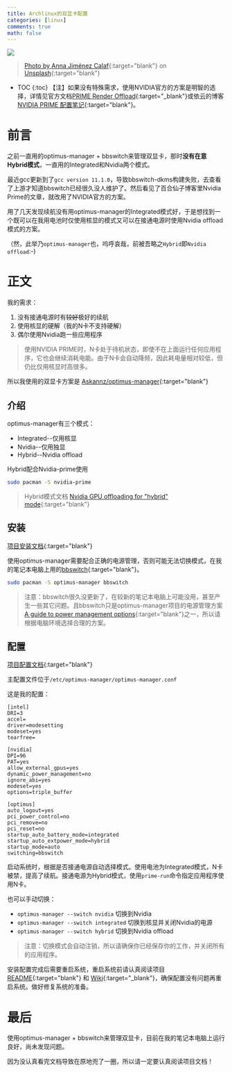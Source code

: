 ```yaml
---
title: Archlinux的双显卡配置
categories: [linux]
comments: true
math: false
---
```


<a data-fancybox="gallery" href="https://cdn.jsdelivr.net/gh/riveronvenus/blog-pic/img/optimus/optimus.jpg"><img src="https://cdn.jsdelivr.net/gh/riveronvenus/blog-pic/img/optimus/optimus.jpg">

> Photo by [Anna Jiménez Calaf](https://unsplash.com/@annajimenez?utm_source=unsplash&utm_medium=referral&utm_content=creditCopyText){:target="blank"} on [Unsplash](https://unsplash.com/?utm_source=unsplash&utm_medium=referral&utm_content=creditCopyText){:target="blank"}  

* TOC
{:toc}
【注】如果没有特殊需求，使用NVIDIA官方的方案是明智的选择，详情见官方文档[PRIME Render Offload](http://download.nvidia.com/XFree86/Linux-x86_64/435.21/README/primerenderoffload.html){:target="_blank"}或依云的博客[NVIDIA PRIME 配置笔记](https://blog.lilydjwg.me/2019/9/3/nvidia-prime-setup.214768.html){:target="blank"}。

# 前言

之前一直用的optimus-manager + bbswitch来管理双显卡，那时**没有在意Hybrid模式**，一直用的Integrated和Nvidia两个模式。

最近gcc更新到了`gcc version 11.1.0`，导致bbswitch-dkms构建失败，去查看了上游才知道bbswitch已经很久没人维护了。然后看见了百合仙子博客里Nvidia Prime的文章，就改用了NVIDIA官方的方案。

用了几天发现续航没有用optimus-manager的Integrated模式好，于是想找到一个既可以在我用电池时仅使用核显的模式又可以在接通电源时使用Nvidia offload模式的方案。

（然，此举乃`optimus-manager`也，呜呼哀哉，前被吾略之`Hybrid`即`Nvidia offload`:-)

# 正文

我的需求：

1. 没有接通电源时有~~较好~~极好的续航
2. 使用核显的硬解（我的N卡不支持硬解）
3. 偶尔使用Nvidia跑一些应用程序

> 使用NVIDIA PRIME时，N卡处于待机状态，即使不在上面运行任何应用程序，它也会继续消耗电能。由于N卡会自动降频，因此耗电量相对较低，但仍比仅用核显时高很多。

所以我使用的双显卡方案是 [Askannz/optimus-manager]( https://github.com/Askannz/optimus-manager){:target="blank"}

## 介绍

optimus-manager有三个模式：

- Integrated--仅用核显
- Nvidia--仅用独显
- Hybrid--Nvidia offload

Hybrid配合Nvidia-prime使用

```bash
sudo pacman -S nvidia-prime
```

> Hybrid模式文档 [Nvidia GPU offloading for "hybrid" mode](https://github.com/Askannz/optimus-manager/wiki/Nvidia-GPU-offloading-for-%22hybrid%22-mode){:target="blank"}

## 安装

[项目安装文档](https://github.com/Askannz/optimus-manager#installation){:target="blank"}

使用optimus-manager需要配合正确的电源管理，否则可能无法切换模式，在我的笔记本电脑上用的[bbswitch](https://github.com/Bumblebee-Project/bbswitch){:target="blank"}。

```bash
sudo pacman -S optimus-manager bbswitch
```

> 注意：bbswitch很久没更新了，在较新的笔记本电脑上可能没用，甚至产生一些其它问题。且bbswitch只是optimus-manager项目的电源管理方案 [A guide  to power management options](https://github.com/Askannz/optimus-manager/wiki/A-guide--to-power-management-options){:target="blank"}之一，所以请根据电脑环境选择合理的方案。

## 配置

[项目配置文档](https://github.com/Askannz/optimus-manager/#configuration){:target="blank"}

主配置文件位于`/etc/optimus-manager/optimus-manager.conf`

这是我的配置：

```
[intel]
DRI=3
accel=
driver=modesetting
modeset=yes
tearfree=

[nvidia]
DPI=96
PAT=yes
allow_external_gpus=yes
dynamic_power_management=no
ignore_abi=yes
modeset=yes
options=triple_buffer

[optimus]
auto_logout=yes
pci_power_control=no
pci_remove=no
pci_reset=no
startup_auto_battery_mode=integrated
startup_auto_extpower_mode=hybrid
startup_mode=auto
switching=bbswitch
```

启动系统时，根据是否接通电源自动选择模式。使用电池为Integrated模式，N卡被禁，提高了续航。接通电源为Hybrid模式，使用`prime-run`命令指定应用程序使用N卡。

也可以手动切换：

- `optimus-manager --switch nvidia` 切换到Nvidia
- `optimus-manager --switch integrated` 切换到核显并关闭Nvidia的电源
- `optimus-manager --switch hybrid` 切换到Nvidia offload

> 注意：切换模式会自动注销，所以请确保你已经保存你的工作，并关闭所有的应用程序。

安装配置完成后需要重启系统，重启系统前请认真阅读项目[README](https://github.com/Askannz/optimus-manager/blob/master/README.md){:target="blank"} 和 [Wiki](https://github.com/Askannz/optimus-manager/wiki){:target="_blank"}，确保配置没有问题再重启系统。做好修复系统的准备。

# 最后

使用optimus-manager + bbswitch来管理双显卡，目前在我的笔记本电脑上运行良好，尚未发现问题。

因为没认真看完文档导致在原地兜了一圈，所以请一定要认真阅读项目文档！
